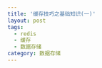 ```yaml
---
title: '缓存技巧之基础知识(一)'
layout: post
tags:
  - redis
  - 缓存
  - 数据存储
category: 数据存储
---
```




<!--more-->



